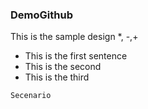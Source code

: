 ### DemoGithub

This is the sample design
*, -,+
* This is the first sentence
* This is the second
* This is the third

```
Secenario





```

